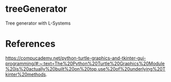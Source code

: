 # treeGenerator
Tree generator with L-Systems

# References 
https://compucademy.net/python-turtle-graphics-and-tkinter-gui-programming/#:~:text=The%20Python%20Turtle%20Graphics%20Module%20is%20actually%20built%20on%20top,use%20of%20underlying%20Tkinter%20methods.